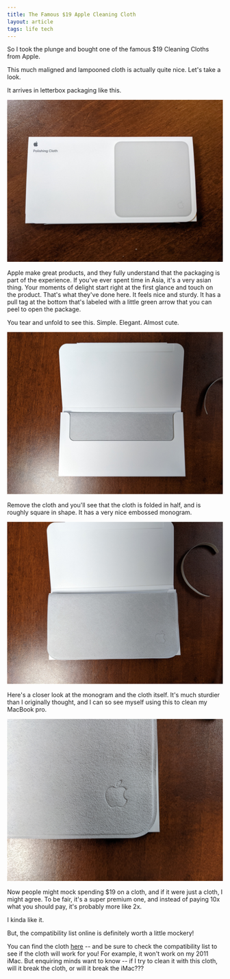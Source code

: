 ```yaml
---
title: The Famous $19 Apple Cleaning Cloth
layout: article
tags: life tech
---
```


So I took the plunge and bought one of the famous $19 Cleaning Cloths from Apple.

This much maligned and lampooned cloth is actually quite nice. Let's take a look.

It arrives in letterbox packaging like this.

![Cloth package](/assets/cloth1.jpg)

Apple make great products, and they fully understand that the packaging is part of the experience. If you've ever spent time in Asia, it's a very asian thing. Your moments of delight start right at the first glance and touch on the product. That's what they've done here. It feels nice and sturdy. It has a pull tag at the bottom that's labeled with a little green arrow that you can peel to open the package.

You tear and unfold to see this. Simple. Elegant. Almost cute.

![First look at the cloth](/assets/cloth4.jpg)

Remove the cloth and you'll see that the cloth is folded in half, and is roughly square in shape. It has a very nice embossed monogram.

![Monogram](/assets/cloth5.jpg)

Here's a closer look at the monogram and the cloth itself. It's much sturdier than I originally thought, and I can so see myself using this to clean my MacBook pro.

![Monogram Closeup](/assets/cloth2.jpg)

Now people might mock spending $19 on a cloth, and if it were just a cloth, I might agree. To be fair, it's a super premium one, and instead of paying 10x what you should pay, it's probably more like 2x.

I kinda like it. 

But, the compatibility list online is definitely worth a little mockery!

You can find the cloth [here](https://www.apple.com/shop/product/MM6F3AM/A/polishing-cloth) -- and be sure to check the compatibility list to see if the cloth will work for you! For example, it won't work on my 2011 iMac. But enquiring minds want to know -- if I try to clean it with this cloth, will it break the cloth, or will it break the iMac???



